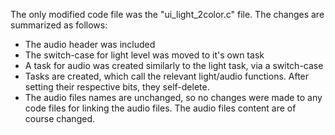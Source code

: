The only modified code file was the "ui_light_2color.c" file. The changes are summarized as follows:
- The audio header was included
- The switch-case for light level was moved to it's own task
- A task for audio was created similarly to the light task, via a switch-case
- Tasks are created, which call the relevant light/audio functions. After setting their respective bits, they self-delete.
- The audio files names are unchanged, so no changes were made to any code files for linking the audio files. The audio files content are of course changed.
